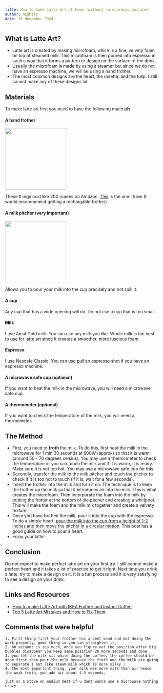 ```yaml
---
title: How to make Latte Art at home (without an espresso machine)
author: Nightly
date: 16 November 2024
---
```


## What is Latte Art?

- Latte art is created by making microfoam, which is a fine, velvety foam on top
  of steamed milk. This microfoam is then poured into espresso in such a way
  that it forms a pattern or design on the surface of the drink.
- Usually the microfoam is made by using a steamer but since we do not have an
  espresso machine, we will be using a hand frother.
- The most common designs are the heart, the rosetta, and the tulip. I still
  cannot make any of these designs lol.

## Materials

To make latte art first you need to have the following materials

#### A hand frother

<img src="https://www.ikea.com/in/en/images/products/produkt-milk-frother-black__0713449_pe729532_s5.jpg?f=xl" width="200px" height="200px">

These things cost like 200 rupees on Amazon. [This](https://amzn.in/d/9JXKKDs)
is the one I have (I would recommmend getting a rechargable frother)

#### A milk pitcher (very important)

<img src="https://m.media-amazon.com/images/I/41YTgIvS08L.jpg" width="200px" height="200px">

Allows you to pour your milk into the cup precisely and not spill it.

#### A cup

Any cup that has a wide opening will do. Do not use a cup that is too small.

#### Milk

I use Amul Gold milk. You can use any milk you like. Whole milk is the best to
use for latte art since it creates a smoother, more luscious foam.

#### Espresso

I use Nescafe Classic. You can use pull an espresso shot if you have an espresso
machine.

#### A microwave safe cup (optional)

If you want to heat the milk in the microwave, you will need a microwave safe
cup.

#### A thermometer (optional)

If you want to check the temperature of the milk, you will need a thermometer.

## The Method

- First, you need to **froth** the milk. To do this, first heat the milk in the
  microwave for 1 min 30 seconds at 600W (approx) so that it is warm (around
  50 - 70 degrees celsius). You may use a thermometer to check the temperature
  or you can touch the milk and if it is warm, it is ready. Make sure it is not
  too hot. You may use a microwave safe cup for this.
- Secondly, transfer the milk to the milk pitcher and touch the pitcher to check
  if it is too hot to touch (if it is, wait for a few seconds).
- Insert the frother into the milk and turn it on. The technique is to keep the
  frother up the milk so that it introduces air into the milk. This is what
  creates the microfoam. Then incorporate the foam into the milk by putting the
  frotter at the bottom of the pitcher and creating a whirlpool. This will make
  the foam and the milk mix together and create a velvety texture.
- Once you have frothed the milk, pour it into the cup with the espresso. To do
  a simple heart,
  [pour the milk into the cup from a height of 1-2 inches and
  then move the pitcher in a circular motion.](https://clivecoffee.com/blogs/learn/latte-art-how-to-pour-a-heart)
  This post has a good guide on how to pour a heart.
- Enjoy your latte!

## Conclusion

Do not expect to make perfect latte art on your first try. I still cannot make a
perfect heart and it takes a lot of practice to get it right. Next time you
drink a latte, try to make a design on it. It is a fun process and it is very
satisfying to see a design on your drink.

## Links and Resources

- [How to make Latte Art with IKEA Frother and Instant Coffee](https://www.youtube.com/watch?v=Ds-alL72KGM)
- [Top 5 Latte Art Mistakes and How to Fix Them](https://www.youtube.com/watch?v=g8FE714A7w4&t=374s)

## Comments that were helpful

```
1. First thing first your frother has a bent wand and not doing the work properly, good thing is you can straighten it, 
2. 60 seconds is too much, once you figure out the position after big bubbles disappear you keep same position 20 more seconds and done
3. you let the milk sit while doing the coffee, the coffee should be done first then pour the milk because the froth and the milk are going to separate ( not like steam milk which is more silky )
4. the most important thing, your milk was more milk than air hence the weak froth, you add air about 4-5 seconds.
```

```
just on a stove on medium heat if u dont wanna use a microwave nothing crazy
```
